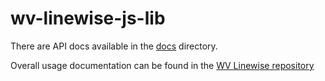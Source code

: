 # wv-linewise-js-lib

There are API docs available in the [docs](./docs) directory.

Overall usage documentation can be found in the [WV Linewise repository](../)
